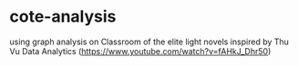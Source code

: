 # cote-analysis
using graph analysis on Classroom of the elite light novels inspired by Thu Vu Data Analytics (https://www.youtube.com/watch?v=fAHkJ_Dhr50)

